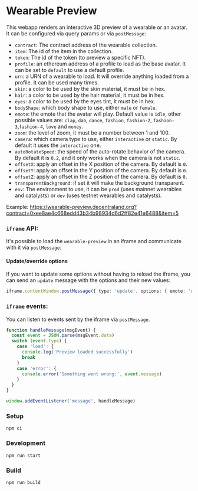 # Wearable Preview

This webapp renders an interactive 3D preview of a wearable or an avatar. It can be configured via query params or via `postMessage`:

- `contract`: The contract address of the wearable collection.
- `item`: The id of the item in the collection.
- `token`: The id of the token (to preview a specific NFT).
- `profile`: an ethereum address of a profile to load as the base avatar. It can be set to `default` to use a default profile.
- `urn`: a URN of a wearable to load. It will override anything loaded from a profile. It can be used many times.
- `skin`: a color to be used by the skin material, it must be in hex.
- `hair`: a color to be used by the hair material, it must be in hex.
- `eyes`: a color to be used by the eyes tint, it must be in hex.
- `bodyShape`: which body shape to use, either `male` or `female`.
- `emote`: the emote that the avatar will play. Default value is `idle`, other possible values are: `clap`, `dab`, `dance`, `fashion`, `fashion-2`, `fashion-3`,`fashion-4`, `love` and `money`.
- `zoom`: the level of zoom, it must be a number between 1 and 100.
- `camera`: which camera type to use, either `interactive` or `static`. By default it uses the `interactive` one.
- `autoRotateSpeed`: the speed of the auto-rotate behavior of the camera. By default it is `0.2`, and it only works when the camera is not `static`.
- `offsetX`: apply an offset in the X position of the camera. By default is `0`.
- `offsetY`: apply an offset in the Y position of the camera. By default is `0`.
- `offsetZ`: apply an offset in the Z position of the camera. By default is `0`.
- `transparentBackground`: if set it will make the background transparent.
- `env`: The environment to use, it can be `prod` (uses mainnet wearables and catalysts) or `dev` (uses testnet wearables and catalysts).

Example: https://wearable-preview.decentraland.org?contract=0xee8ae4c668edd43b34b98934d6d2ff82e41e6488&item=5

### `iframe` API:

It's possible to load the `wearable-preview` in an iframe and communicate with it via `postMessage`:

#### Update/override options

If you want to update some options without having to reload the iframe, you can send an `update` message with the options and their new values:

```ts
iframe.contentWindow.postMessage({ type: 'update', options: { emote: 'dab' } })
```

### `iframe` events:

You can listen to events sent by the iframe via `postMessage`.

```ts
function handleMessage(msgEvent) {
  const event = JSON.parse(msgEvent.data)
  switch (event.type) {
    case 'load': {
      console.log('Preview loaded successfully')
      break
    }
    case 'error': {
      console.error('Something went wrong:', event.message)
    }
  }
}

window.addEventListener('message', handleMessage)
```

### Setup

```
npm ci
```

### Development

```
npm run start
```

### Build

```
npm run build
```
